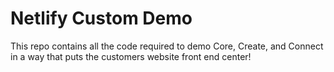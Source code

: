 # Netlify Custom Demo

This repo contains all the code required to demo Core, Create, and Connect in a way that puts the customers website front end center!

